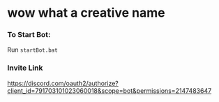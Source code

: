 # wow what a creative name

### To Start Bot:
Run `startBot.bat`

### Invite Link
https://discord.com/oauth2/authorize?client_id=791703101023060018&scope=bot&permissions=2147483647
